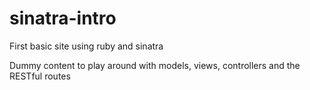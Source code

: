 # sinatra-intro

First basic site using ruby and sinatra

Dummy content to play around with models, views, controllers and the RESTful routes
